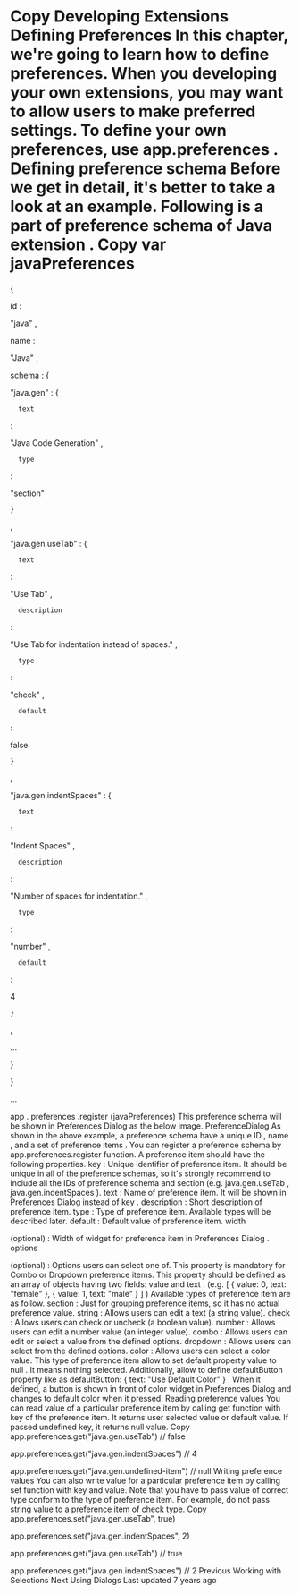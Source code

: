 Copy
Developing Extensions
Defining Preferences
In this chapter, we're going to learn how to define preferences. When you developing your own extensions, you may want to allow users to make preferred settings.
To define your own preferences, use 
app.preferences
.
Defining preference schema
Before we get in detail, it's better to take a look at an example. Following is a part of preference schema of 
Java extension
.
Copy
var
 javaPreferences 
=
 {


  id
:
 
"java"
,


  name
:
 
"Java"
,


  schema
:
 {


    
"java.gen"
:
 {


      text
:
 
"Java Code Generation"
,


      type
:
 
"section"


    }
,


    
"java.gen.useTab"
:
 {


      text
:
 
"Use Tab"
,


      description
:
 
"Use Tab for indentation instead of spaces."
,


      type
:
 
"check"
,


      default
:
 
false


    }
,


    
"java.gen.indentSpaces"
:
 {


      text
:
 
"Indent Spaces"
,


      description
:
 
"Number of spaces for indentation."
,


      type
:
 
"number"
,


      default
:
 
4


    }
,


    
...


  }


}


...


app
.
preferences
.register
(javaPreferences)
This preference schema will be shown in 
Preferences Dialog
 as the below image.
PreferenceDialog
As shown in the above example, a preference schema have a 
unique ID
, 
name
, and a set of 
preference items
. You can register a preference schema by 
app.preferences.register
 function.
A preference item should have the following properties.
key
 : Unique identifier of preference item. It should be unique in all of the preference schemas, so it's strongly recommend to include all the IDs of preference schema and section (e.g. 
java.gen.useTab
, 
java.gen.indentSpaces
).
text
 : Name of preference item. It will be shown in 
Preferences Dialog
 instead of 
key
.
description
 : Short description of preference item.
type
 : Type of preference item. Available types will be described later.
default
 : Default value of preference item.
width
 
(optional)
 : Width of widget for preference item in 
Preferences Dialog
. 
options
 
(optional)
 : Options users can select one of. This property is mandatory for 
Combo
 or 
Dropdown
 preference items. This property should be defined as an array of objects having two fields: 
value
 and 
text
. (e.g. 
[ { value: 0, text: "female" }, { value: 1, text: "male" } ]
 )
Available types of preference item are as follow.
section
 : Just for grouping preference items, so it has no actual preference value.
string
 : Allows users can edit a text (a string value).
check
 : Allows users can check or uncheck (a boolean value).
number
 : Allows users can edit a number value (an integer value).
combo
 : Allows users can edit or select a value from the defined options.
dropdown
 : Allows users can select from the defined options.
color
 : Allows users can select a color value. This type of preference item allow to set 
default
 property value to 
null
. It means nothing selected. Additionally, allow to define 
defaultButton
 property like as 
defaultButton: { text: "Use Default Color" }
. When it defined, a button is shown in front of color widget in 
Preferences Dialog
 and changes to default color when it pressed.
Reading preference values
You can read value of a particular preference item by calling 
get
 function with key of the preference item. It returns user selected value or default value. If passed undefined key, it returns 
null
 value.
Copy
app.preferences.get("java.gen.useTab") // false


app.preferences.get("java.gen.indentSpaces") // 4


app.preferences.get("java.gen.undefined-item") // null
Writing preference values
You can also write value for a particular preference item by calling 
set
 function with key and value. Note that you have to pass value of correct type conform to the type of preference item. For example, do not pass string value to a preference item of 
check
 type.
Copy
app.preferences.set("java.gen.useTab", true)


app.preferences.set("java.gen.indentSpaces", 2)


app.preferences.get("java.gen.useTab") // true


app.preferences.get("java.gen.indentSpaces") // 2
Previous
Working with Selections
Next
Using Dialogs
Last updated 
7 years ago